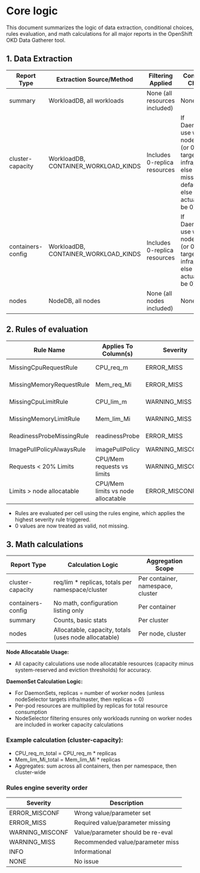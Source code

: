 # Core logic

This document summarizes the logic of data extraction, conditional choices, rules evaluation, and math calculations for all major reports in the OpenShift OKD Data Gatherer tool.

## 1. Data Extraction

| Report Type           | Extraction Source/Method                | Filtering Applied                | Conditional Choices |
|---------------------- |-----------------------------------------|----------------------------------|---------------------|
| summary               | WorkloadDB, all workloads               | None (all resources included)     | None                |
| cluster-capacity      | WorkloadDB, CONTAINER_WORKLOAD_KINDS    | Includes 0-replica resources      | If DaemonSet, use worker node count (or 0 if targeting infra/master); else if replica missing, default to 1; else use actual (can be 0) |
| containers-config     | WorkloadDB, CONTAINER_WORKLOAD_KINDS    | Includes 0-replica resources      | If DaemonSet, use worker node count (or 0 if targeting infra/master); else use actual (can be 0) |
| nodes                 | NodeDB, all nodes                       | None (all nodes included)         | None                |

## 2. Rules of evaluation

| Rule Name                | Applies To Column(s)         | Severity      | Condition (cell_value)         |
|------------------------- |-----------------------------|--------------|-------------------------------|
| MissingCpuRequestRule    | CPU_req_m                   | ERROR_MISS   | None, '', '-', 'N/A'          |
| MissingMemoryRequestRule | Mem_req_Mi                  | ERROR_MISS   | None, '', '-', 'N/A'          |
| MissingCpuLimitRule      | CPU_lim_m                   | WARNING_MISS | None, '', '-', 'N/A'          |
| MissingMemoryLimitRule   | Mem_lim_Mi                  | WARNING_MISS | None, '', '-', 'N/A'          |
| ReadinessProbeMissingRule| readinessProbe              | ERROR_MISS   | None, '', '-', 'N/A'          |
| ImagePullPolicyAlwaysRule| imagePullPolicy             | WARNING_MISCONF| 'Always'                     |
| Requests < 20% Limits    | CPU/Mem requests vs limits  | WARNING_MISCONF| req <= 0.2 * lim             |
| Limits > node allocatable| CPU/Mem limits vs node allocatable | ERROR_MISCONF | lim > node allocatable      |

- Rules are evaluated per cell using the rules engine, which applies the highest severity rule triggered.
- 0 values are now treated as valid, not missing.


## 3. Math calculations

| Report Type           | Calculation Logic                                      | Aggregation Scope |
|---------------------- |-------------------------------------------------------|-------------------|
| cluster-capacity      | req/lim * replicas, totals per namespace/cluster       | Per container, namespace, cluster |
| containers-config     | No math, configuration listing only                    | Per container     |
| summary               | Counts, basic stats                                   | Per cluster       |
| nodes                 | Allocatable, capacity, totals (uses node allocatable)  | Per node, cluster |

**Node Allocatable Usage:**
- All capacity calculations use node allocatable resources (capacity minus system-reserved and eviction thresholds) for accuracy.

**DaemonSet Calculation Logic:**
- For DaemonSets, replicas = number of worker nodes (unless nodeSelector targets infra/master, then replicas = 0)
- Per-pod resources are multiplied by replicas for total resource consumption
- NodeSelector filtering ensures only workloads running on worker nodes are included in worker capacity calculations

### Example calculation (cluster-capacity):
- CPU_req_m_total = CPU_req_m * replicas
- Mem_lim_Mi_total = Mem_lim_Mi * replicas
- Aggregates: sum across all containers, then per namespace, then cluster-wide

### Rules engine severity order
| Severity         | Description                       |
|------------------|-----------------------------------|
| ERROR_MISCONF    | Wrong value/parameter set         |
| ERROR_MISS       | Required value/parameter missing  |
| WARNING_MISCONF  | Value/parameter should be re-eval |
| WARNING_MISS     | Recommended value/parameter miss  |
| INFO             | Informational                     |
| NONE             | No issue                          |

